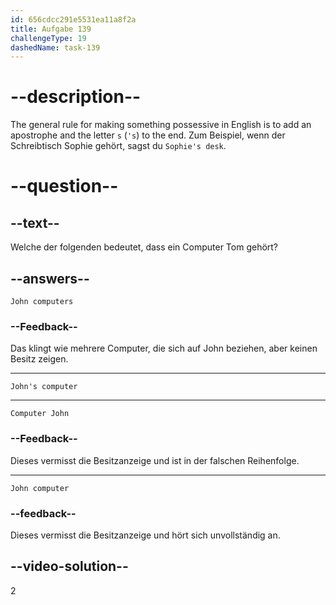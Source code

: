```yaml
---
id: 656cdcc291e5531ea11a8f2a
title: Aufgabe 139
challengeType: 19
dashedName: task-139
---
```


# --description--

The general rule for making something possessive in English is to add an apostrophe and the letter `s` (`'s`) to the end. Zum Beispiel, wenn der Schreibtisch Sophie gehört, sagst du `Sophie's desk`.

# --question--

## --text--

Welche der folgenden bedeutet, dass ein Computer Tom gehört?

## --answers--

`John computers`

### --Feedback--

Das klingt wie mehrere Computer, die sich auf John beziehen, aber keinen Besitz zeigen.

---

`John's computer`

---

`Computer John`

### --Feedback--

Dieses vermisst die Besitzanzeige und ist in der falschen Reihenfolge.

---

`John computer`

### --feedback--

Dieses vermisst die Besitzanzeige und hört sich unvollständig an.

## --video-solution--

2
